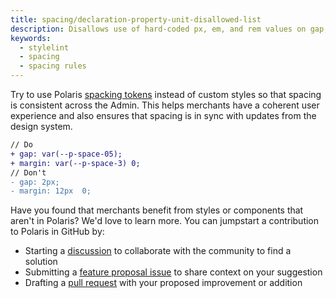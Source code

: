 ```yaml
---
title: spacing/declaration-property-unit-disallowed-list
description: Disallows use of hard-coded px, em, and rem values on gap, margin, and padding properties
keywords:
  - stylelint
  - spacing
  - spacing rules
---
```


Try to use Polaris [spacking tokens](/tokens/spacing) instead of custom styles so that spacing is consistent across the Admin. This helps merchants have a coherent user experience and also ensures that spacing is in sync with updates from the design system.

```diff
// Do
+ gap: var(--p-space-05);
+ margin: var(--p-space-3) 0;
// Don't
- gap: 2px;
- margin: 12px  0;
```

Have you found that merchants benefit from styles or components that aren't in Polaris? We'd love to learn more. You can jumpstart a contribution to Polaris in GitHub by:

- Starting a [discussion](https://github.com/Shopify/polaris/discussions/6750) to collaborate with the community to find a solution
- Submitting a [feature proposal issue](https://github.com/Shopify/polaris/issues/new?assignees=&labels=Feature+request&template=FEATURE_REQUEST.md) to share context on your suggestion
- Drafting a [pull request](https://github.com/Shopify/polaris/pulls) with your proposed improvement or addition
